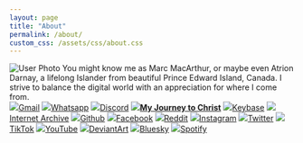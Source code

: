 ```yaml
---
layout: page
title: "About"
permalink: /about/
custom_css: /assets/css/about.css
---
```


<img id="userPhoto" src="/assets/images/Atrion.jpg" alt="User Photo" />
You might know me as Marc MacArthur, or maybe even Atrion Darnay, a lifelong Islander from beautiful Prince Edward Island, Canada. I strive to balance the digital world with an appreciation for where I come from.
<div id="links">
  <a class="link" href="mailto:atrion@gmail.com"><img class="icon" src="/assets/icons/google.png" />Gmail</a>
  <a class="link" href="https://wa.me/19023145613"><img class="icon" src="/assets/icons/whatsapp.png" />Whatsapp</a>
  <a class="link" href="https://discord.com/users/208352414984568842"><img class="icon" src="/assets/icons/discord.png" />Discord</a>
  <a class="link" href="https://heaven4sure.com/my-journey-to-christ-marc-macarthur/"><img class="icon" src="/assets/icons/bible.png" /><b>My Journey to Christ</b></a>
  <a class="link" href="https://keybase.io/atrion"><img class="icon" src="/assets/icons/keybase.png" />Keybase</a>
  <a class="link" href="https://archive.org/details/@atrion84"><img class="icon" src="/assets/icons/internetarchive.png" />Internet Archive</a>
  <a class="link" href="https://github.com/Atrion"><img class="icon" src="/assets/icons/github.png" />Github</a>
  <a class="link" href="https://www.facebook.com/marc.macarthur/"><img class="icon" src="/assets/icons/facebook.png" />Facebook</a>
  <a class="link" href="https://www.reddit.com/user/Atrion84"><img class="icon" src="/assets/icons/reddit.png" />Reddit</a>
  <a class="link" href="https://www.instagram.com/atrion1984/"><img class="icon" src="/assets/icons/instagram.png" />Instagram</a>
  <a class="link" href="https://twitter.com/Atrion84"><img class="icon" src="/assets/icons/twitter.png" />Twitter</a>
  <a class="link" href="https://www.tiktok.com/@atrion_darnay"><img class="icon" src="/assets/icons/tiktok.png" />TikTok</a>
  <a class="link" href="https://www.youtube.com/user/Atrion84"><img class="icon" src="/assets/icons/youtube.png" />YouTube</a>
  <a class="link" href="https://www.deviantart.com/atrion"><img class="icon" src="/assets/icons/deviantart.png" />DeviantArt</a>
  <a class="link" href="https://bsky.app/profile/atrion.bsky.social"><img class="icon" src="/assets/icons/bluesky.png" />Bluesky</a>
  <a class="link" href="https://open.spotify.com/user/atrion-ca"><img class="icon" src="/assets/icons/spotify.png" />Spotify</a>
</div>
